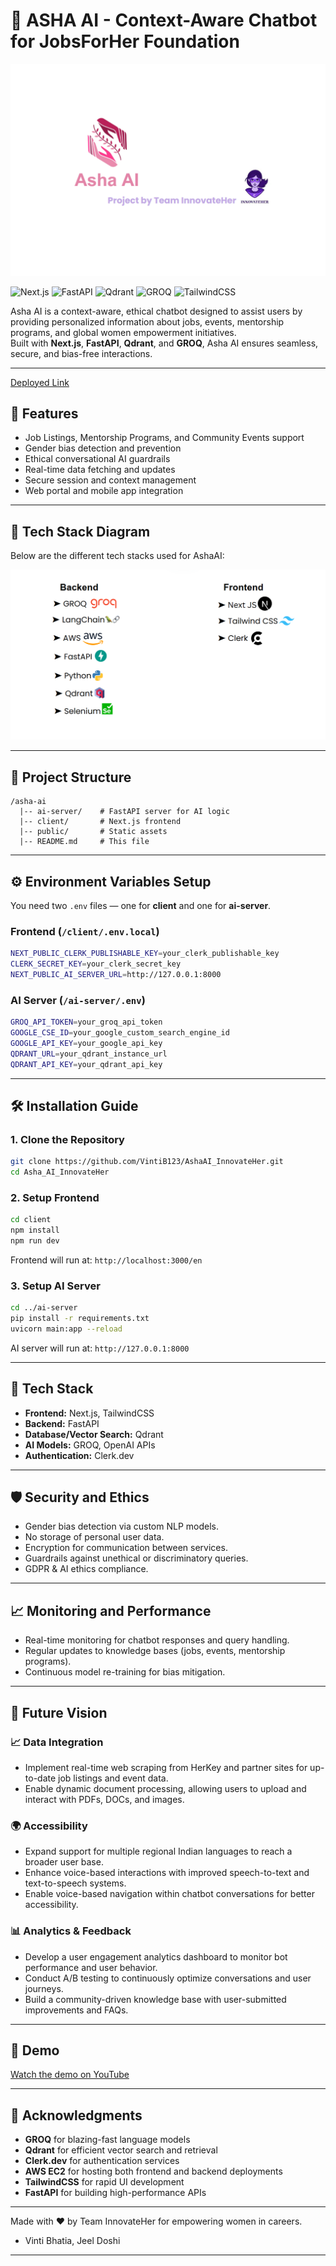 

# 🤖 ASHA AI - Context-Aware Chatbot for JobsForHer Foundation

![Asha AI Logo](Screenshot%202025-04-27%20184411.png)

![Next.js](https://img.shields.io/badge/Next.js-000?logo=next.js&logoColor=white)
![FastAPI](https://img.shields.io/badge/FastAPI-009688?logo=fastapi&logoColor=white)
![Qdrant](https://img.shields.io/badge/Qdrant-0066FF?logo=qdrant&logoColor=white)
![GROQ](https://img.shields.io/badge/GROQ-FF0080?logo=openai&logoColor=white)
![TailwindCSS](https://img.shields.io/badge/TailwindCSS-38B2AC?logo=tailwind-css&logoColor=white)

Asha AI is a context-aware, ethical chatbot designed to assist users by providing personalized information about jobs, events, mentorship programs, and global women empowerment initiatives.  
Built with **Next.js**, **FastAPI**, **Qdrant**, and **GROQ**, Asha AI ensures seamless, secure, and bias-free interactions.

---

[Deployed Link](http://3.109.203.114:3000/en)

## 🚀 Features

- Job Listings, Mentorship Programs, and Community Events support
- Gender bias detection and prevention
- Ethical conversational AI guardrails
- Real-time data fetching and updates
- Secure session and context management
- Web portal and mobile app integration

---

## 🧱 Tech Stack Diagram

Below are the different tech stacks used for AshaAI:

![Asha AI TechStack](Screenshot%202025-04-27%20191634.png)

---
## 📂 Project Structure

```
/asha-ai
  |-- ai-server/    # FastAPI server for AI logic
  |-- client/       # Next.js frontend
  |-- public/       # Static assets
  |-- README.md     # This file
```

---

## ⚙️ Environment Variables Setup

You need two `.env` files — one for **client** and one for **ai-server**.

### Frontend (`/client/.env.local`)
```bash
NEXT_PUBLIC_CLERK_PUBLISHABLE_KEY=your_clerk_publishable_key
CLERK_SECRET_KEY=your_clerk_secret_key
NEXT_PUBLIC_AI_SERVER_URL=http://127.0.0.1:8000
```

### AI Server (`/ai-server/.env`)

```bash
GROQ_API_TOKEN=your_groq_api_token
GOOGLE_CSE_ID=your_google_custom_search_engine_id
GOOGLE_API_KEY=your_google_api_key
QDRANT_URL=your_qdrant_instance_url
QDRANT_API_KEY=your_qdrant_api_key
```


---

## 🛠 Installation Guide

### 1. Clone the Repository

```bash
git clone https://github.com/VintiB123/AshaAI_InnovateHer.git
cd Asha_AI_InnovateHer
```

### 2. Setup Frontend

```bash
cd client
npm install
npm run dev
```
Frontend will run at: `http://localhost:3000/en`

### 3. Setup AI Server

```bash
cd ../ai-server
pip install -r requirements.txt
uvicorn main:app --reload
```
AI server will run at: `http://127.0.0.1:8000`

---

## 🧩 Tech Stack

- **Frontend:** Next.js, TailwindCSS
- **Backend:** FastAPI
- **Database/Vector Search:** Qdrant
- **AI Models:** GROQ, OpenAI APIs
- **Authentication:** Clerk.dev

---

## 🛡️ Security and Ethics

- Gender bias detection via custom NLP models.
- No storage of personal user data.
- Encryption for communication between services.
- Guardrails against unethical or discriminatory queries.
- GDPR & AI ethics compliance.

---

## 📈 Monitoring and Performance

- Real-time monitoring for chatbot responses and query handling.
- Regular updates to knowledge bases (jobs, events, mentorship programs).
- Continuous model re-training for bias mitigation.

---

## 🚀 Future Vision

### 📈 Data Integration
- Implement real-time web scraping from HerKey and partner sites for up-to-date job listings and event data.
- Enable dynamic document processing, allowing users to upload and interact with PDFs, DOCs, and images.

### 🌍 Accessibility
- Expand support for multiple regional Indian languages to reach a broader user base.
- Enhance voice-based interactions with improved speech-to-text and text-to-speech systems.
- Enable voice-based navigation within chatbot conversations for better accessibility.

### 📊 Analytics & Feedback
- Develop a user engagement analytics dashboard to monitor bot performance and user behavior.
- Conduct A/B testing to continuously optimize conversations and user journeys.
- Build a community-driven knowledge base with user-submitted improvements and FAQs.

---

## 🎥 Demo
[Watch the demo on YouTube](https://youtu.be/KjYqR17I7qo)

---

## 🙌 Acknowledgments

- **GROQ** for blazing-fast language models
- **Qdrant** for efficient vector search and retrieval
- **Clerk.dev** for authentication services
- **AWS EC2** for hosting both frontend and backend deployments
- **TailwindCSS** for rapid UI development
- **FastAPI** for building high-performance APIs

---

Made with ❤️ by Team InnovateHer for empowering women in careers.  
- Vinti Bhatia, Jeel Doshi

---


